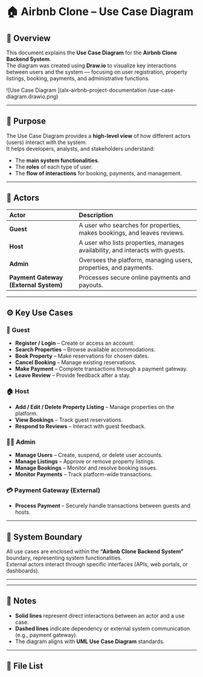 # 🏠 Airbnb Clone – Use Case Diagram

## 📘 Overview
This document explains the **Use Case Diagram** for the **Airbnb Clone Backend System**.  
The diagram was created using **Draw.io** to visualize key interactions between users and the system — focusing on user registration, property listings, booking, payments, and administrative functions.



![Use Case Diagram ](alx-airbnb-project-documentation
/use-case-diagram.drawio.png)

---

## 🎯 Purpose
The Use Case Diagram provides a **high-level view** of how different actors (users) interact with the system.  
It helps developers, analysts, and stakeholders understand:
- The **main system functionalities**.
- The **roles** of each type of user.
- The **flow of interactions** for booking, payments, and management.

---

## 👥 Actors

| Actor | Description |
|:--|:--|
| **Guest** | A user who searches for properties, makes bookings, and leaves reviews. |
| **Host** | A user who lists properties, manages availability, and interacts with guests. |
| **Admin** | Oversees the platform, managing users, properties, and payments. |
| **Payment Gateway (External System)** | Processes secure online payments and payouts. |

---

## ⚙️ Key Use Cases

### 👤 Guest
- **Register / Login** – Create or access an account.  
- **Search Properties** – Browse available accommodations.  
- **Book Property** – Make reservations for chosen dates.  
- **Cancel Booking** – Manage existing reservations.  
- **Make Payment** – Complete transactions through a payment gateway.  
- **Leave Review** – Provide feedback after a stay.  

### 🏠 Host
- **Add / Edit / Delete Property Listing** – Manage properties on the platform.  
- **View Bookings** – Track guest reservations.  
- **Respond to Reviews** – Interact with guest feedback.  

### 👨‍💼 Admin
- **Manage Users** – Create, suspend, or delete user accounts.  
- **Manage Listings** – Approve or remove property listings.  
- **Manage Bookings** – Monitor and resolve booking issues.  
- **Monitor Payments** – Track platform-wide transactions.  

### 💳 Payment Gateway (External)
- **Process Payment** – Securely handle transactions between guests and hosts.

---

## 🧩 System Boundary
All use cases are enclosed within the **“Airbnb Clone Backend System”** boundary, representing system functionalities.  
External actors interact through specific interfaces (APIs, web portals, or dashboards).

---


---

## 🧠 Notes
- **Solid lines** represent direct interactions between an actor and a use case.  
- **Dashed lines** indicate dependency or external system communication (e.g., payment gateway).  
- The diagram aligns with **UML Use Case Diagram** standards.  

---

## 📄 File List


